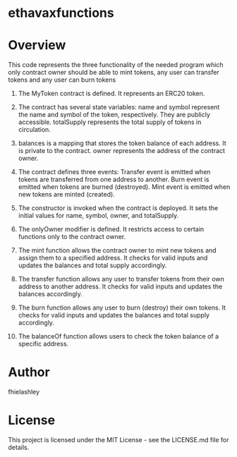 # ethavaxfunctions

# Overview

This code represents the three functionality of the needed program which only contract owner should be able to mint tokens, any user can transfer tokens and any user can burn tokens

1. The MyToken contract is defined. It represents an ERC20 token.

2. The contract has several state variables:
name and symbol represent the name and symbol of the token, respectively. They are publicly accessible.
totalSupply represents the total supply of tokens in circulation.

3. balances is a mapping that stores the token balance of each address. It is private to the contract.
owner represents the address of the contract owner.

4. The contract defines three events:
Transfer event is emitted when tokens are transferred from one address to another.
Burn event is emitted when tokens are burned (destroyed).
Mint event is emitted when new tokens are minted (created).

5. The constructor is invoked when the contract is deployed. It sets the initial values for name, symbol, owner, and totalSupply.

6. The onlyOwner modifier is defined. It restricts access to certain functions only to the contract owner.

7. The mint function allows the contract owner to mint new tokens and assign them to a specified address. It checks for valid inputs and updates the balances and total supply accordingly.

8. The transfer function allows any user to transfer tokens from their own address to another address. It checks for valid inputs and updates the balances accordingly.

9. The burn function allows any user to burn (destroy) their own tokens. It checks for valid inputs and updates the balances and total supply accordingly.

10. The balanceOf function allows users to check the token balance of a specific address.

# Author
fhielashley

# License 
This project is licensed under the MIT License - see the LICENSE.md file for details.
